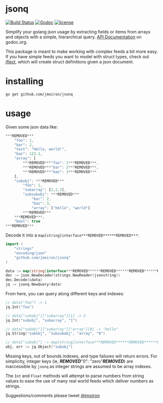 # jsonq

[![Build Status](https://drone.io/github.com/jmoiron/jsonq/status.png)](https://drone.io/github.com/jmoiron/jsonq/latest) [![Godoc](http://img.shields.io/badge/godoc-reference-blue.svg?style=flat)](https://godoc.org/github.com/jmoiron/jsonq) [![license](http://img.shields.io/badge/license-MIT-red.svg?style=flat)](https://raw.githubusercontent.com/jmoiron/jsonq/master/LICENSE)


Simplify your golang json usage by extracting fields or items from arrays and objects with a simple, hierarchical query. [API Documentation](http://godoc.org/github.com/jmoiron/jsonq) on godoc.org.

This package is meant to make working with complex feeds a bit more easy. If you have simple feeds you want to model with struct types, check out [jflect](http://github.com/str1ngs/jflect), which will create struct definitions given a json document.

# installing

```
go get github.com/jmoiron/jsonq
```

# usage

Given some json data like:

```javascript
***REMOVED***
	"foo": 1,
	"bar": 2,
	"test": "Hello, world!",
	"baz": 123.1,
	"array": [
		***REMOVED***"foo": 1***REMOVED***,
		***REMOVED***"bar": 2***REMOVED***,
		***REMOVED***"baz": 3***REMOVED***
	],
	"subobj": ***REMOVED***
		"foo": 1,
		"subarray": [1,2,3],
		"subsubobj": ***REMOVED***
			"bar": 2,
			"baz": 3,
			"array": ["hello", "world"]
		***REMOVED***
	***REMOVED***,
	"bool": true
***REMOVED***
```

Decode it into a `map[string]interface***REMOVED******REMOVED***`:

```go
import (
	"strings"
	"encoding/json"
	"github.com/jmoiron/jsonq"
)

data := map[string]interface***REMOVED******REMOVED******REMOVED******REMOVED***
dec := json.NewDecoder(strings.NewReader(jsonstring))
dec.Decode(&data)
jq := jsonq.NewQuery(data)
```

From here, you can query along different keys and indexes:

```go
// data["foo"] -> 1
jq.Int("foo")

// data["subobj"]["subarray"][1] -> 2
jq.Int("subobj", "subarray", "1")

// data["subobj"]["subarray"]["array"][0] -> "hello"
jq.String("subobj", "subsubobj", "array", "0")

// data["subobj"] -> map[string]interface***REMOVED******REMOVED******REMOVED***"subobj": ...***REMOVED***
obj, err := jq.Object("subobj")
```

Missing keys, out of bounds indexes, and type failures will return errors.
For simplicity, integer keys (ie, ***REMOVED***"0": "zero"***REMOVED***) are inaccessible
by `jsonq` as integer strings are assumed to be array indexes.

The `Int` and `Float` methods will attempt to parse numbers from string
values to ease the use of many real world feeds which deliver numbers as strings.

Suggestions/comments please tweet [@jmoiron](http://twitter.com/jmoiron)


